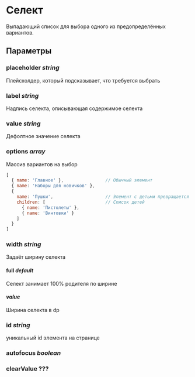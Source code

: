 # Селект

Выпадающий список для выбора одного из предопределённых вариантов.

## Параметры

### placeholder *string*

Плейсхолдер, который подсказывает, что требуется выбрать

### label *string*

Надпись селекта, описывающая содержимое селекта

### value *string*

Дефолтное значение селекта

### options *array*

Массив вариантов на выбор

```javascript
[
  { name: 'Главное' },                // Обычный элемент
  { name: 'Наборы для новичков' },
  {
    name: 'Пушки',                    // Элемент с детьми превращается в optgroup
    children: [                       // Список детей
      { name: 'Пистолеты' },
      { name: 'Винтовки' }
    ]
  }
]
```

### width *string*

Задаёт ширину селекта

#### full *default*

Селект занимает 100% родителя по ширине

#### *value*

Ширина селекта в dp

### id *string*

уникальный id элемента на странице

### autofocus *boolean*

### clearValue ???

###
